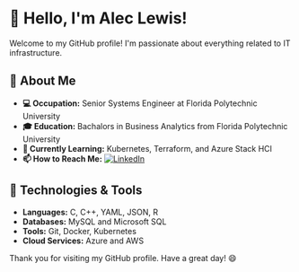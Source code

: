 # 👋 Hello, I'm Alec Lewis!

Welcome to my GitHub profile! I'm passionate about everything related to IT infrastructure.
## 🚀 About Me

- **💻 Occupation:** Senior Systems Engineer at Florida Polytechnic University
- **🎓 Education:** Bachalors in Business Analytics from Florida Polytechnic University
- **🌱 Currently Learning:** Kubernetes, Terraform, and Azure Stack HCI
- **📫 How to Reach Me:** [![LinkedIn](https://img.shields.io/badge/LinkedIn-0077B5?style=for-the-badge&logo=linkedin&logoColor=white)](https://www.linkedin.com/in/alec-bradley-lewis/)

## 🔧 Technologies & Tools

- **Languages:** C, C++, YAML, JSON, R
- **Databases:** MySQL and Microsoft SQL
- **Tools:** Git, Docker, Kubernetes
- **Cloud Services:** Azure and AWS

Thank you for visiting my GitHub profile. Have a great day! 😄
